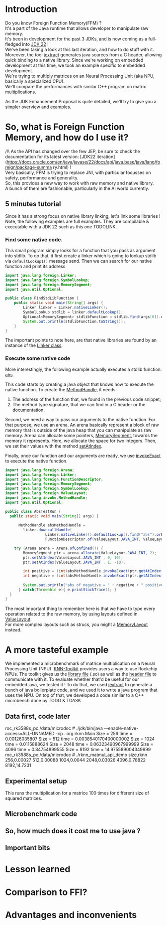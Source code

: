 # Introduction

Do you know Foreign Function Memory(FFM) ?  
It's a part of the Java runtime that allows developer to manipulate raw memory.  
It's been in development for the past 3 JDKs, and is now coming as a full-fledged into [JDK 22](https://docs.oracle.com/en/java/javase/22/docs/api/java.base/java/lang/foreign/package-summary.html) !  
We've been taking a look at this last iteration, and how to do stuff with it.  
Moreover, the tool [jextract](https://github.com/openjdk/jextract) generates java sources from a C header, allowing quick binding to a native library.
Since we're working on embedded development at this time, we took an example specific to embedded development.  
We're trying to multiply matrices on an Neural Processing Unit (aka NPU, basically a specialized CPU).  
We'll compare the performances with similar C++ program on matrix multiplications. 

As the JDK Enhancement Proposal is quite detailed, we'll try to give you a simpler overview and examples.

# So, what is Foreign Function Memory, and how do I use it?

/!\ As the API has changed over the few JEP, be sure to check the documentation for its latest version: [JDK22 iteration](https://docs.oracle.com/en/java/javase/22/docs/api/java.base/java/lang/foreign/package-summa ry.html) !  
Very basically, FFM is trying to replace JNI, with particular focusses on safety, performance and generality.  
So, this provides a new way to work with raw memory and native library.  
A bunch of them are fashionable, particularly in the AI world currently.


## 5 minutes tutorial

Since it has a strong focus on native library linking, let's link some libraries !
Note, the following examples are full examples.
They are compilable & executable with a JDK 22 such as this one TODOLINK.

### Find some native code.

This small program simply looks for a function that you pass as argument into stdlib.
To do that, it first create a linker which is going to lookup stdlib via `defaultLookup1()` message send.
Then we can search for our native function and print its address.
```java
import java.lang.foreign.Linker;
import java.lang.foreign.SymbolLookup;
import java.lang.foreign.MemorySegment;
import java.util.Optional;

public class FindStdLibFunction {
    public static void main(String[] args) {
        Linker linker = Linker.nativeLinker();
        SymbolLookup stdlib = linker.defaultLookup();
        Optional<MemorySegment> stdlibFunction = stdlib.find(args[0]).orElseThrow();
        System.out.println(stdlibFunction.toString());
    }
}
```
The important points to note here, are that native libraries are found by an instance of the [Linker class](https://docs.oracle.com/en/java/javase/22/docs/api/java.base/java/lang/foreign/Linker.html).

### Execute some native code
More interestingly, the following example actually executes a stdlib function: [abs](https://cplusplus.com/reference/cstdlib/abs/).

This code starts by creating a java object that knows how to execute the native function.
To create the [MethodHandle](https://docs.oracle.com/en/java/javase/22/docs/api/java.base/java/lang/invoke/MethodHandle.html), it needs:
1. The address of the function that, we found in the previous code snippet;
2. The method type signature, that we can find in a C header or the documentation.

Second, we need a way to pass our arguments to the native function.
For that purpose, we use an arena.
An arena basically represent a block of raw memory that is outside of the java heap that you can manipulate as raw memory.
Arena can allocate some pointers, [MemorySegment](https://docs.oracle.com/en/java/javase/22/docs/api/java.base/java/lang/foreign/MemorySegment.html), towards the memory it represents.
Here, we allocate the space for two integers.
Then, we set their values with the method [setAtIndex](https://docs.oracle.com/en/java/javase/22/docs/api/java.base/java/lang/foreign/MemorySegment.html#setAtIndex(java.lang.foreign.ValueLayout.OfInt,long,int)).

Finally, once our function and our arguments are ready, we use [invokeExact](https://docs.oracle.com/en/java/javase/22/docs/api/java.base/java/lang/invoke/MethodHandle.html#invokeExact(java.lang.Object...)) to execute the native function.  
```java
import java.lang.foreign.Arena;
import java.lang.foreign.Linker;
import java.lang.foreign.FunctionDescriptor;
import java.lang.foreign.MemorySegment;
import java.lang.foreign.SymbolLookup;
import java.lang.foreign.ValueLayout;
import java.lang.invoke.MethodHandle;
import java.util.Optional;

public class AbsTestRun {
  public static void main(String[] args) {
	  
	  MethodHandle absMethodHandle =
	    linker.downcallHandle(
				  Linker.nativeLinker().defaultLookup().find("abs").orElseThrow(),
				  FunctionDescriptor.of(ValueLayout.JAVA_INT, ValueLayout.JAVA_INT));

    try (Arena arena = Arena.ofConfined()) {
	    MemorySegment ptr = arena.allocate(ValueLayout.JAVA_INT, 2);
	    ptr.setAtIndex(ValueLayout.JAVA_INT , 0, 10);
	    ptr.setAtIndex(ValueLayout.JAVA_INT , 1, -10);

	    int positive = (int)absMethodHandle.invokeExact(ptr.getAtIndex(ValueLayout.JAVA_INT, 0));
	    int negative = (int)absMethodHandle.invokeExact(ptr.getAtIndex(ValueLayout.JAVA_INT, 1));
	    
	    System.out.println("abs of negative = " + negative + " positive = " + positive);
	  } catch(Throwable e){ e.printStackTrace(); }
  }
}
```
The most important thing to remember here is that we have to type every operation related to the raw memory, by using layouts defined in [ValueLayout](https://docs.oracle.com/en/java/javase/22/docs/api/java.base/java/lang/foreign/ValueLayout.html).  
For more complex layouts such as strucs, you might a [MemoryLayout](https://docs.oracle.com/en/java/javase/22/docs/api/java.base/java/lang/foreign/MemorySegment.html) instead.

# A more tasteful example

We implemented a microbenchmark of matrice multiplication on a Neural Processing Unit (NPU).
[KNN-Toolkit](https://github.com/rockchip-linux/rknn-toolkit) provides users a way to use Rockchip NPUs.
The toolkit gives us the [library file](https://github.com/rockchip-linux/rknn-toolkit2/blob/master/rknpu2/runtime/Android/librknn_api/armeabi-v7a/librknnrt.so) (.so) as well as the [header file](https://github.com/rockchip-linux/rknn-toolkit2/blob/master/rknpu2/runtime/Android/librknn_api/include/rknn_matmul_api.h) to communicate with it.
To evaluate whether that'd be useful for our embedded java, we tested it !
To do that, we used [jextract](https://github.com/openjdk/jextract) to generate a bunch of java boilerplate code, and we used it to write a java program that uses the NPU.
On top of that, we developed a code similar to a C++ microbench done by TODO & TOASK

## Data first, code later 

roc_rk3588s_pc:/data/microdoc # ./jdk/bin/java --enable-native-access=ALL-UNNAMED -cp . org.rknn.Main 
Size = 256 time = 0.00126035807
Size = 512 time = 0.0038540170400000002
Size = 1024 time = 0.0115888624
Size = 2048 time = 0.06323490967999999
Size = 4096 time = 0.84754899555
Size = 8192 time = 14.975589004349999
roc_rk3588s_pc:/data/microdoc # ./rknn_matmul_api_demo 
size,rknn
256,0.00027
512,0.00088
1024,0.0044
2048,0.03026
4096,0.78822
8192,14.7231

## Experimental setup

This runs the multiplication for a matrice 100 times for different size of squared matrices.

## Microbenchmark code

## So, how much does it cost me to use java ?

## Important bits
# Lesson learned 
# Comparison to FFI?
# Advantages and inconvenients
